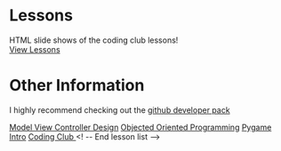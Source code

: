 Lessons
=======

HTML slide shows of the coding club lessons!  
[View Lessons](http://skylinecodingclub.github.io/lessons/)

Other Information
=================
I highly recommend checking out the [github developer pack](https://education.github.com/pack)
<!-- Lesson list -->
[Model View Controller Design](slides/mvc.html)
[Objected Oriented Programming](slides/object_oriented.html)
[Pygame Intro](slides/pygame_intro.html)
[Coding Club ](slides/strings_and_lists.html)
<! -- End lesson list -->

